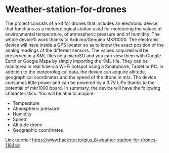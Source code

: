 # Weather-station-for-drones
The project consists of a kit for drones that includes an electronic device that functions as a meteorological station used for monitoring the values of environmental temperature, of atmospheric pressure and of humidity. The whole device'll work thanks to Arduino/Genuino MKR1000.
The electronic device will have inside a GPS locator so as to know the exact position of the analog readings of the different sensors.
The values acquired will be preserved in a KML files on a microSD and you can view them with Google Earth or Google Maps by simply importing the KML file.
They can be monitored in real time via Wi-Fi hotspot using a Smatphone, Tablet or PC.
In addition to the meteorological data, the device can acquire altitude, geographical coordinates and the speed of the drone in m/s.
The device consumes little power and can be powered by a 3.7V LiPo thanks to the potential of mkr1000 board.
In summary, the device will have the following characteristics:
You will be able to acquire:

- Temperature
- Atmospheric pressure
- Humidity
- Speed
- Altitude drone
- Geographic coordinates

Link tutorial: https://www.hackster.io/gius_8/weather-station-for-drones-1184cd

